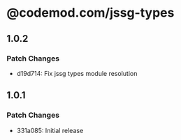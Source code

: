 # @codemod.com/jssg-types

## 1.0.2

### Patch Changes

- d19d714: Fix jssg types module resolution

## 1.0.1

### Patch Changes

- 331a085: Initial release
